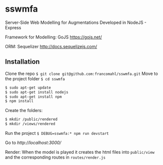 # sswmfa
Server-Side Web Modelling for Augmentations
Developed in NodeJS - Express

Framework for Modelling: GoJS https://gojs.net/

ORM: Sequelizer http://docs.sequelizejs.com/

## Installation
Clone the repo `$ git clone git@github.com:francomahl/sswmfa.git`
Move to the project folder `$ cd sswmfa`
```bash
$ sudo apt-get update
$ sudo apt-get install nodejs
$ sudo apt-get install npm
$ npm install
```
Create the folders:
```bash
$ mkdir /public/rendered
$ mkdir /views/rendered
```

Run the project `$ DEBUG=sswmfa:* npm run devstart`

Go to *http://localhost:3000/*

Render: When the model is played it creates the html files into `public/view` and the corresponding
routes in `routes/render.js`